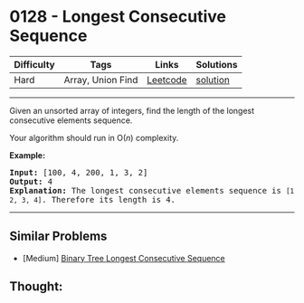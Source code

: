 # 0128 - Longest Consecutive Sequence

Difficulty  | Tags | Links | Solutions
----------- | ---- | ----- | -----
Hard | Array, Union Find | [Leetcode](https://leetcode.com/problems/longest-consecutive-sequence) | [solution](https://leetcode.com/problems/longest-consecutive-sequence/solution/)


-----------

<p>Given an unsorted array of integers, find the length of the longest consecutive elements sequence.</p>

<p>Your algorithm should run in O(<em>n</em>) complexity.</p>

<p><strong>Example:</strong></p>

<pre>
<strong>Input:</strong>&nbsp;[100, 4, 200, 1, 3, 2]
<strong>Output:</strong> 4
<strong>Explanation:</strong> The longest consecutive elements sequence is <code>[1, 2, 3, 4]</code>. Therefore its length is 4.
</pre>


-----------


## Similar Problems

- [Medium] [Binary Tree Longest Consecutive Sequence](binary-tree-longest-consecutive-sequence)




## Thought:
